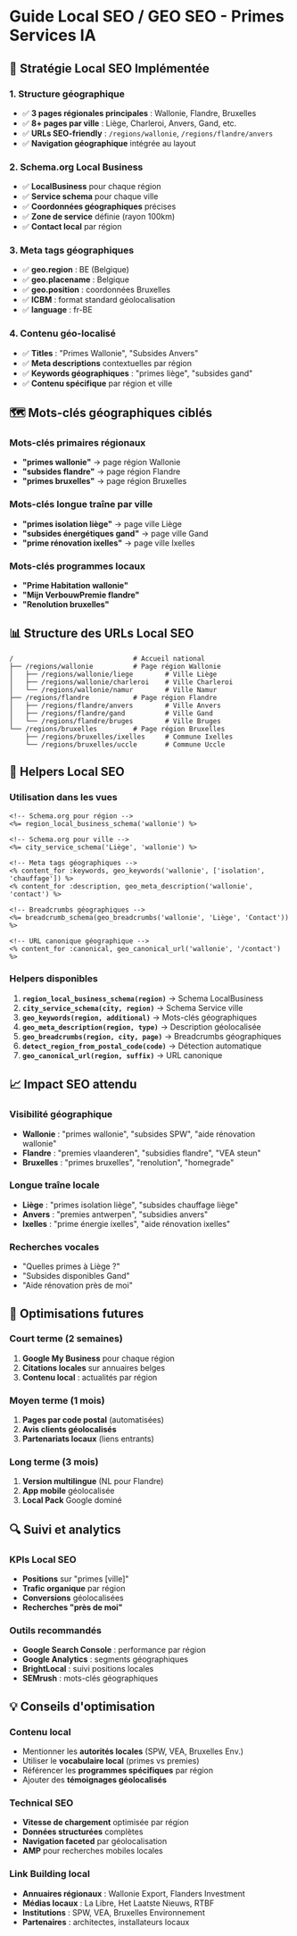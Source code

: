 # Guide Local SEO / GEO SEO - Primes Services IA

## 🎯 Stratégie Local SEO Implémentée

### 1. Structure géographique
- ✅ **3 pages régionales principales** : Wallonie, Flandre, Bruxelles
- ✅ **8+ pages par ville** : Liège, Charleroi, Anvers, Gand, etc.
- ✅ **URLs SEO-friendly** : `/regions/wallonie`, `/regions/flandre/anvers`
- ✅ **Navigation géographique** intégrée au layout

### 2. Schema.org Local Business
- ✅ **LocalBusiness** pour chaque région
- ✅ **Service schema** pour chaque ville
- ✅ **Coordonnées géographiques** précises
- ✅ **Zone de service** définie (rayon 100km)
- ✅ **Contact local** par région

### 3. Meta tags géographiques
- ✅ **geo.region** : BE (Belgique)
- ✅ **geo.placename** : Belgique
- ✅ **geo.position** : coordonnées Bruxelles
- ✅ **ICBM** : format standard géolocalisation
- ✅ **language** : fr-BE

### 4. Contenu géo-localisé
- ✅ **Titles** : "Primes Wallonie", "Subsides Anvers"
- ✅ **Meta descriptions** contextuelles par région
- ✅ **Keywords géographiques** : "primes liège", "subsides gand"
- ✅ **Contenu spécifique** par région et ville

## 🗺️ Mots-clés géographiques ciblés

### Mots-clés primaires régionaux
- **"primes wallonie"** → page région Wallonie
- **"subsides flandre"** → page région Flandre
- **"primes bruxelles"** → page région Bruxelles

### Mots-clés longue traîne par ville
- **"primes isolation liège"** → page ville Liège
- **"subsides énergétiques gand"** → page ville Gand
- **"prime rénovation ixelles"** → page ville Ixelles

### Mots-clés programmes locaux
- **"Prime Habitation wallonie"**
- **"Mijn VerbouwPremie flandre"**
- **"Renolution bruxelles"**

## 📊 Structure des URLs Local SEO

```
/                              # Accueil national
├── /regions/wallonie          # Page région Wallonie
│   ├── /regions/wallonie/liege        # Ville Liège
│   ├── /regions/wallonie/charleroi    # Ville Charleroi
│   └── /regions/wallonie/namur        # Ville Namur
├── /regions/flandre           # Page région Flandre
│   ├── /regions/flandre/anvers        # Ville Anvers
│   ├── /regions/flandre/gand          # Ville Gand
│   └── /regions/flandre/bruges        # Ville Bruges
└── /regions/bruxelles         # Page région Bruxelles
    ├── /regions/bruxelles/ixelles     # Commune Ixelles
    └── /regions/bruxelles/uccle       # Commune Uccle
```

## 🔧 Helpers Local SEO

### Utilisation dans les vues

```erb
<!-- Schema.org pour région -->
<%= region_local_business_schema('wallonie') %>

<!-- Schema.org pour ville -->
<%= city_service_schema('Liège', 'wallonie') %>

<!-- Meta tags géographiques -->
<% content_for :keywords, geo_keywords('wallonie', ['isolation', 'chauffage']) %>
<% content_for :description, geo_meta_description('wallonie', 'contact') %>

<!-- Breadcrumbs géographiques -->
<%= breadcrumb_schema(geo_breadcrumbs('wallonie', 'Liège', 'Contact')) %>

<!-- URL canonique géographique -->
<% content_for :canonical, geo_canonical_url('wallonie', '/contact') %>
```

### Helpers disponibles

1. **`region_local_business_schema(region)`** → Schema LocalBusiness
2. **`city_service_schema(city, region)`** → Schema Service ville
3. **`geo_keywords(region, additional)`** → Mots-clés géographiques
4. **`geo_meta_description(region, type)`** → Description géolocalisée
5. **`geo_breadcrumbs(region, city, page)`** → Breadcrumbs géographiques
6. **`detect_region_from_postal_code(code)`** → Détection automatique
7. **`geo_canonical_url(region, suffix)`** → URL canonique

## 📈 Impact SEO attendu

### Visibilité géographique
- **Wallonie** : "primes wallonie", "subsides SPW", "aide rénovation wallonie"
- **Flandre** : "premies vlaanderen", "subsidies flandre", "VEA steun"
- **Bruxelles** : "primes bruxelles", "renolution", "homegrade"

### Longue traîne locale
- **Liège** : "primes isolation liège", "subsides chauffage liège"
- **Anvers** : "premies antwerpen", "subsidies anvers"
- **Ixelles** : "prime énergie ixelles", "aide rénovation ixelles"

### Recherches vocales
- "Quelles primes à Liège ?"
- "Subsides disponibles Gand"
- "Aide rénovation près de moi"

## 🚀 Optimisations futures

### Court terme (2 semaines)
1. **Google My Business** pour chaque région
2. **Citations locales** sur annuaires belges
3. **Contenu local** : actualités par région

### Moyen terme (1 mois)
1. **Pages par code postal** (automatisées)
2. **Avis clients géolocalisés**
3. **Partenariats locaux** (liens entrants)

### Long terme (3 mois)
1. **Version multilingue** (NL pour Flandre)
2. **App mobile** géolocalisée
3. **Local Pack** Google dominé

## 🔍 Suivi et analytics

### KPIs Local SEO
- **Positions** sur "primes [ville]"
- **Trafic organique** par région
- **Conversions** géolocalisées
- **Recherches "près de moi"**

### Outils recommandés
- **Google Search Console** : performance par région
- **Google Analytics** : segments géographiques
- **BrightLocal** : suivi positions locales
- **SEMrush** : mots-clés géographiques

## 💡 Conseils d'optimisation

### Contenu local
- Mentionner les **autorités locales** (SPW, VEA, Bruxelles Env.)
- Utiliser le **vocabulaire local** (primes vs premies)
- Référencer les **programmes spécifiques** par région
- Ajouter des **témoignages géolocalisés**

### Technical SEO
- **Vitesse de chargement** optimisée par région
- **Données structurées** complètes
- **Navigation faceted** par géolocalisation
- **AMP** pour recherches mobiles locales

### Link Building local
- **Annuaires régionaux** : Wallonie Export, Flanders Investment
- **Médias locaux** : La Libre, Het Laatste Nieuws, RTBF
- **Institutions** : SPW, VEA, Bruxelles Environnement
- **Partenaires** : architectes, installateurs locaux
